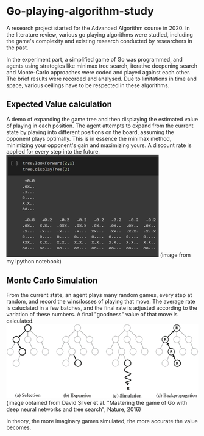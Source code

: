 # Go-playing-algorithm-study

A research project started for the Advanced Algorithm course in 2020.
In the literature review, various go playing algorithms were studied, including the game's complexity and existing research conducted by researchers in the past.

In the experiment part, a simplified game of Go was programmed, and agents using strategies like minimax tree search, iterative deepening search and Monte-Carlo approaches were coded and played against each other. The brief results were recorded and analysed. Due to limitations in time and space, various ceilings have to be respected in these algorithms.

## Expected Value calculation
A demo of expanding the game tree and then displaying the estimated value of playing in each position.
The agent attempts to expand from the current state by playing into different positions on the board, assuming the opponent plays optimally.
This is in essence the minimax method, minimizing your opponent's gain and maximizing yours.
A discount rate is applied for every step into the future.<br/>
<img src="https://github.com/sholick/Go-playing-algorithm-study/blob/main/minimax-tree.PNG" width="400" >
(image from my ipython notebook)

## Monte Carlo Simulation
From the current state, an agent plays many random games, every step at random, and record the wins/losses of playing that move.
The average rate is caluclated in a few batches, and the final rate is adjusted according to the variation of these numbers.
A final "goodness" value of that move is calculated.<br/>
<img src="https://github.com/sholick/Go-playing-algorithm-study/blob/main/mcts.png" width="600" > 
(image obtained from David Silver et al. "Mastering the game of Go with deep neural networks and tree search", Nature, 2016)

In theory, the more imaginary games simulated, the more accurate the value becomes.
